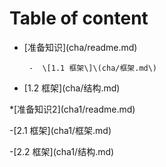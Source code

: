 # Table of content

* \[准备知识\]\(cha/readme.md\)

       -  \[1.1 框架\]\(cha/框架.md\)

*    \[1.2 框架\]\(cha/结构.md\)

\*\[准备知识2\]\(cha1/readme.md\)

-\[2.1 框架\]\(cha1/框架.md\)

-\[2.2 框架\]\(cha1/结构.md\)

